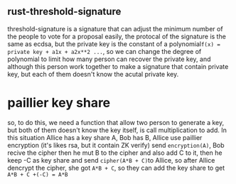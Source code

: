 ## rust-threshold-signature
   threshold-signature is a signature that can adjust the minimum number of the people to vote for a proposal easily, the protocal of the signature is the same as ecdsa, but the private key is the constant of a polynomial````f(x) = private key + a1x + a2x**2 ...````, so we can change the degree of polynomial to limit how many person can recover the private key, and although this person work together to make a signature that contain private key, but each of them doesn't know the acutal private key.

# paillier key share
  so, to do this, we need a function that allow two person to generate a key, but both of them doesn't know the key itself, is call multiplication to add. In this situation Allice has a key share A, Bob has B, Allice use paillier encryption (it's likes rsa, but it contain ZK verify) send  ````encryption(A)````, Bob recive the cipher then he mut B to the cipher and also add C to it, then he keep -C as key share and send ````cipher(A*B + C)````to Allice, so after Allice dencrypt the cipher, she got ````A*B + C````, so they can add the key share to get  ````A*B + C +(-C) = A*B````
